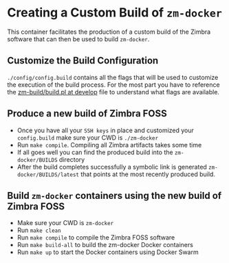 # Creating a Custom Build of `zm-docker`
This container facilitates the production of a custom build of the Zimbra software that can then be used to build `zm-docker`.

## Customize the Build Configuration
`./config/config.build` contains all the flags that will be used to customize the execution of the build process. For the most part you have to reference the [zm-build/build.pl at develop](https://github.com/Zimbra/zm-build/blob/develop/build.pl) file to understand what flags are available.

## Produce a new build of Zimbra FOSS
- Once you have all your `SSH keys` in place and customized your `config.build` make sure your CWD is `./zm-docker`
- Run `make compile`. Compiling all Zimbra artifacts takes some time
- If all goes well you can find the produced build into the `zm-docker/BUILDS` directory
- After the build completes successfully a symbolic link is generated `zm-docker/BUILDS/latest` that points at the most recently produced build.

## Build `zm-docker` containers using the new build of Zimbra FOSS
- Make sure your CWD is `zm-docker`
- Run `make clean`
- Run `make compile` to compile the Zimbra FOSS software
- Run `make build-all` to build the zm-docker Docker containers
- Run `make up` to start the Docker containers using Docker Swarm